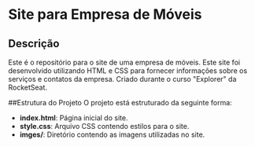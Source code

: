 # Site para Empresa de Móveis

## Descrição
Este é o repositório para o site de uma empresa de móveis. Este site foi desenvolvido utilizando HTML e CSS para fornecer informações sobre os serviços e contatos da empresa.
Criado durante o curso "Explorer" da RocketSeat.

##Estrutura do Projeto
O projeto está estruturado da seguinte forma:

- **index.html**: Página inicial do site.
- **style.css**: Arquivo CSS contendo estilos para o site.
- **imges/**: Diretório contendo as imagens utilizadas no site.
